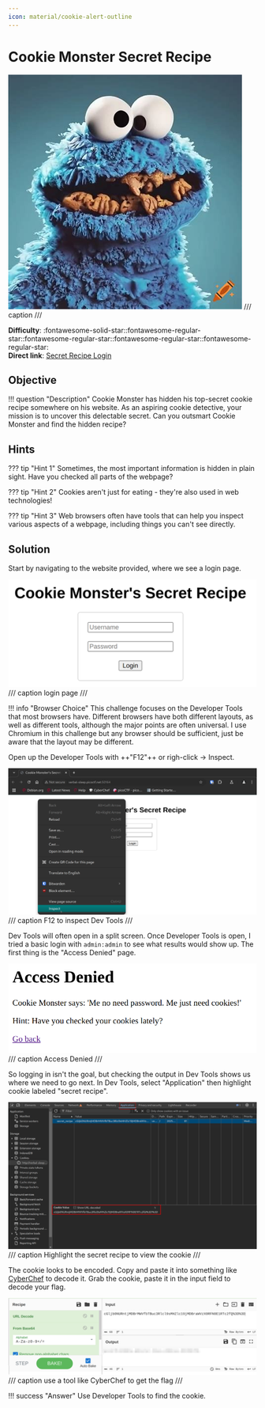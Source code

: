 ```yaml
---
icon: material/cookie-alert-outline
---
```


# Cookie Monster Secret Recipe

![cookie monster](./img/cookie-monster/monster.jpeg)
/// caption
///

**Difficulty**: :fontawesome-solid-star::fontawesome-regular-star::fontawesome-regular-star::fontawesome-regular-star::fontawesome-regular-star:<br/>
**Direct link**: [Secret Recipe Login](http://verbal-sleep.picoctf.net:50164/)

## Objective

!!! question "Description"
    Cookie Monster has hidden his top-secret cookie recipe somewhere on his website. As an aspiring cookie detective, your mission is to uncover this delectable secret. Can you outsmart Cookie Monster and find the hidden recipe?

## Hints

??? tip "Hint 1"
    Sometimes, the most important information is hidden in plain sight. Have you checked all parts of the webpage?

??? tip "Hint 2"
    Cookies aren't just for eating - they're also used in web technologies!

??? tip "Hint 3"
    Web browsers often have tools that can help you inspect various aspects of a webpage, including things you can't see directly.

## Solution

Start by navigating to the website provided, where we see a login page. 

![login](../WebExploitation/img/cookie-monster/login.png)
/// caption
login page
///

!!! info "Browser Choice"
    This challenge focuses on the Developer Tools that most browsers have. Different browsers have both different layouts, as well as different tools, although the major points are often universal. I use Chromium in this challenge but any browser should be sufficient, just be aware that the layout may be different.

Open up the Developer Tools with ++"F12"++ or righ-click -> Inspect. 

![Dev Tools](../WebExploitation/img/cookie-monster/dev_tools.png)
/// caption
F12 to inspect Dev Tools
///

Dev Tools will often open in a split screen. Once Developer Tools is open, I tried a basic login with `admin:admin` to see what results would show up. The first thing is the "Access Denied" page. 

![Access Denied](../WebExploitation/img/cookie-monster/access-denied.png)
/// caption
Access Denied
///

So logging in isn't the goal, but checking the output in Dev Tools shows us where we need to go next. In Dev Tools, select "Application" then highlight cookie labeled "secret recipe". 

![Cookie](../WebExploitation/img/cookie-monster/cookie.png)
/// caption
Highlight the secret recipe to view the cookie
///

The cookie looks to be encoded. Copy and paste it into something like [CyberChef](https://cyberchef.org/) to decode it. Grab the cookie, paste it in the input field to decode your flag. 

![flag](../WebExploitation/img/cookie-monster/flag.png)
/// caption
use a tool like CyberChef to get the flag
///

!!! success "Answer"
    Use Developer Tools to find the cookie.
